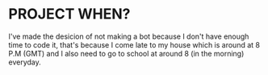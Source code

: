 
# PROJECT WHEN?

I've made the desicion of not making a bot because I don't have enough time to code it, that's because I come late to my house which is around at 8 P.M (GMT) and I also need to go to school at around 8 (in the morning) everyday.
